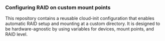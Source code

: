 ### Configuring RAID on custom mount points

This repository contains a reusable cloud-init configuration that enables automatic RAID setup and mounting at a custom directory. It is designed to be hardware-agnostic by using variables for devices, mount points, and RAID level.